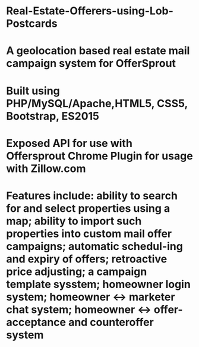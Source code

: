 # Real-Estate-Offerers-using-Lob-Postcards
# A geolocation based real estate mail campaign system for OfferSprout
# Built using PHP/MySQL/Apache,HTML5, CSS5, Bootstrap, ES2015
# Exposed API for use with Offersprout Chrome Plugin for usage with Zillow.com
# Features include: ability to search for and select properties using a map; ability to import such properties into custom mail offer campaigns; automatic schedul-ing and expiry of offers; retroactive price adjusting; a campaign template sysstem; homeowner login system; homeowner <-> marketer chat system; homeowner <-> offer-acceptance and  counteroffer system
